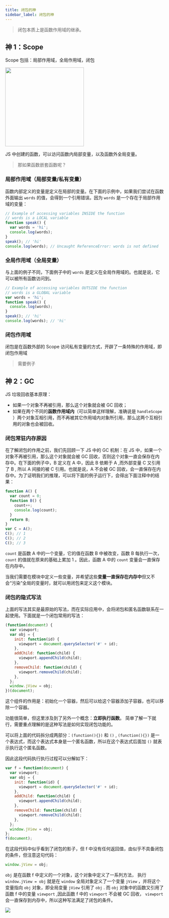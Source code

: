 ```yaml
---
title: 闭包的神
sidebar_label: 闭包的神
---
```


> 闭包本质上是函数作用域的继承。

## 神 1：Scope

Scope 包括：局部作用域，全局作用域，闭包

<img width="250" src='https://cosmos-x.oss-cn-hangzhou.aliyuncs.com/S6CoAv.jpg'/>

JS 中创建的函数，可以访问函数内局部变量，以及函数外全局变量。

> 那如果函数嵌套函数呢？

### 局部作用域（局部变量/私有变量）

函数内部定义的变量是定义在局部的变量。在下面的示例中，如果我们尝试在函数外面输出 `words` 的值，会得到一个引用错误。因为 `words` 是一个存在于局部作用域的变量：

```js
// Example of accessing variables INSIDE the function
// words is a LOCAL variable
function speak() {
  var words = 'hi';
  console.log(words);
}
speak(); // 'hi'
console.log(words); // Uncaught ReferenceError: words is not defined
```

### 全局作用域（全局变量）

与上面的例子不同，下面例子中的 `words` 是定义在全局作用域的。也就是说，它可以被所有函数访问到。

```js
// Example of accessing variables OUTSIDE the function
// words is a GLOBAL variable
var words = 'hi';
function speak() {
  console.log(words);
}
speak(); // 'hi'
console.log(words); // 'hi'
```

### 闭包作用域

闭包是在函数外部的 Scope 访问私有变量的方式，开辟了一条特殊的作用域，即闭包作用域

> 需要例子

## 神 2：GC

JS 垃圾回收基本原理：

- 如果一个对象不再被引用，那么这个对象就会被 GC 回收；
- 如果在两个不同的**函数作用域内**（可以简单这样理解，准确说是 `handleScope` ）两个对象互相引用，而不再被其它作用域内对象所引用，那么这两个互相引用的对象也会被回收。

### 闭包常驻内存原因

在了解闭包的作用之前，我们先回顾一下 JS 中的 GC 机制：在 JS 中，如果一个对象不再被引用，那么这个对象就会被 GC 回收，否则这个对象一直会保存在内存中。在下面的例子中，B 定义在 A 中，因此 B 依赖于 A ,而外部变量 C 又引用了 B , 所以 A 间接的被 C 引用。也就是说，A 不会被 GC 回收，会一直保存在内存中。为了证明我们的推理，可以将下面的例子运行下，会得出下面注释中的结果：

```js
function A() {
  var count = 0;
  function B() {
    count++;
    console.log(count);
  }
  return B;
}
var C = A();
C(); // 1
C(); // 2
C(); // 3
```

`count` 是函数 A 中的一个变量，它的值在函数 B 中被改变，函数 B 每执行一次， `count` 的值就在原来的基础上累加 1 。因此，函数 A 中的 `count` 变量会一直保存在内存中。

当我们需要在模块中定义一些变量，并希望这些**变量一直保存在内存中**但又不会“污染”全局的变量时，就可以用闭包来定义这个模块。

### 闭包的隐式写法

上面的写法其实是最原始的写法，而在实际应用中，会将闭包和匿名函数联系在一起使用。下面就是一个闭包常用的写法：

```js
(function(document) {
  var viewport;
  var obj = {
    init: function(id) {
      viewport = document.querySelector('#' + id);
    },
    addChild: function(child) {
      viewport.appendChild(child);
    },
    removeChild: function(child) {
      viewport.removeChild(child);
    },
  };
  window.jView = obj;
})(document);
```

这个组件的作用是：初始化一个容器，然后可以给这个容器添加子容器，也可以移除一个容器。

功能很简单，但这里涉及到了另外一个概念：**立即执行函数**。 简单了解一下就行，需要重点理解的是这种写法是如何实现闭包功能的。

可以将上面的代码拆分成两部分：`(function(){})` 和 `()` , `(function(){})` 是一个表达式，而这个表达式本身是一个匿名函数，所以在这个表达式后面加 `()` 就表示执行这个匿名函数。

因此这段代码执行执行过程可以分解如下：

```js
var f = function(document) {
  var viewport;
  var obj = {
    init: function(id) {
      viewport = document.querySelector('#' + id);
    },
    addChild: function(child) {
      viewport.appendChild(child);
    },
    removeChild: function(child) {
      viewport.removeChild(child);
    },
  };
  window.jView = obj;
};
f(document);
```

在这段代码中似乎看到了闭包的影子，但 f 中没有任何返回值，由似乎不具备闭包的条件，但注意这句代码：

```js
window.jView = obj;
```

`obj` 是在函数 f 中定义的一个对象，这个对象中定义了一系列方法， 执行 `window.jView = obj` 就是在 `window` 全局对象定义了一个变量 `jView` ，并将这个变量指向 `obj` 对象，即全局变量 `jView` 引用了 `obj` . 而 `obj` 对象中的函数又引用了函数 f 中的变量 `viewport` ,因此函数 f 中的 `viewport` 不会被 GC 回收， `viewport` 会一直保存到内存中，所以这种写法满足了闭包的条件。

<img src='https://cosmos-x.oss-cn-hangzhou.aliyuncs.com/vVS1rY.png'/>
